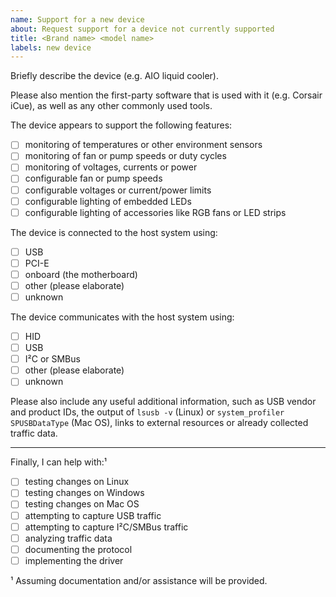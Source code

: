 ```yaml
---
name: Support for a new device
about: Request support for a device not currently supported
title: <Brand name> <model name>
labels: new device
---
```


Briefly describe the device (e.g. AIO liquid cooler).

Please also mention the first-party software that is used with it (e.g. Corsair iCue), as well as any other commonly used tools.

<!-- Bellow you find some check lists.  To check an item, fill the brackets with the letter x.  The result should look like `[x]`. -->

The device appears to support the following features:

 - [ ] monitoring of temperatures or other environment sensors
 - [ ] monitoring of fan or pump speeds or duty cycles
 - [ ] monitoring of voltages, currents or power
 - [ ] configurable fan or pump speeds
 - [ ] configurable voltages or current/power limits
 - [ ] configurable lighting of embedded LEDs
 - [ ] configurable lighting of accessories like RGB fans or LED strips

The device is connected to the host system using:

- [ ] USB
- [ ] PCI-E
- [ ] onboard (the motherboard)
- [ ] other (please elaborate)
- [ ] unknown

The device communicates with the host system using:

- [ ] HID
- [ ] USB
- [ ] I²C or SMBus
- [ ] other (please elaborate)
- [ ] unknown

Please also include any useful additional information, such as USB vendor and product IDs, the output of `lsusb -v` (Linux) or `system_profiler SPUSBDataType` (Mac OS), links to external resources or already collected traffic data.

---

Finally, I can help with:¹

- [ ] testing changes on Linux
- [ ] testing changes on Windows
- [ ] testing changes on Mac OS
- [ ] attempting to capture USB traffic
- [ ] attempting to capture I²C/SMBus traffic
- [ ] analyzing traffic data
- [ ] documenting the protocol
- [ ] implementing the driver

¹ Assuming documentation and/or assistance will be provided.
